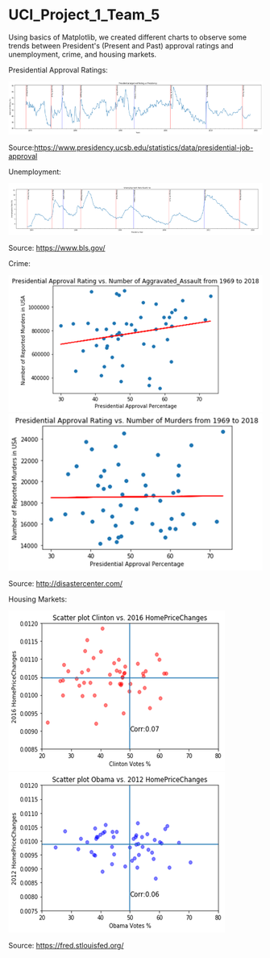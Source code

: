 # UCI_Project_1_Team_5

Using basics of Matplotlib, we created different charts to observe some trends between President's (Present and Past) approval ratings and unemployment, crime, and housing markets.

Presidential Approval Ratings:

<img width=“500” alt=“” src="https://github.com/Mickkay22/UCI_Project_1_Team_5/blob/master/Images/Presidential%20Approval%20Ratings.png">

Source:https://www.presidency.ucsb.edu/statistics/data/presidential-job-approval


Unemployment:

<img width=“500” alt=“” src="https://github.com/Mickkay22/UCI_Project_1_Team_5/blob/master/Images/Unemployment%20Rate.png">

Source: https://www.bls.gov/

Crime:

<img width=“500” alt=“” src="https://github.com/Mickkay22/UCI_Project_1_Team_5/blob/master/Images/Approval%20Ratings%20vs%20Aggrevated%20Assault.png">

<img width=“500” alt=“” src="https://github.com/Mickkay22/UCI_Project_1_Team_5/blob/master/Images/Approval%20Ratings%20vs%20Number%20of%20Murders.png">

Source: http://disastercenter.com/

Housing Markets:

<img width=“500” alt=“” src="https://github.com/Mickkay22/UCI_Project_1_Team_5/blob/master/Images/Scatter%20Plot%20Clinton%20vs.%202012%20HomePriceChanges.png">

<img width=“500” alt=“” src="https://github.com/Mickkay22/UCI_Project_1_Team_5/blob/master/Images/Scatter%20Plot%20Obama%20vs.%202012%20HomePriceChanges.png">

Source: https://fred.stlouisfed.org/
